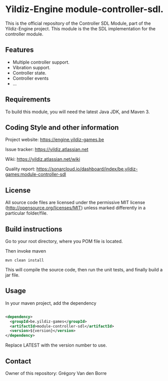 # Yildiz-Engine module-controller-sdl.

This is the official repository of the Controller SDL Module, part of the Yildiz-Engine project.
This module is the the SDL implementation for the controller module.

## Features

* Multiple controller support.
* Vibration support.
* Controller state.
* Controller events
* ...

## Requirements

To build this module, you will need the latest Java JDK, and Maven 3.

## Coding Style and other information

Project website:
https://engine.yildiz-games.be

Issue tracker:
https://yildiz.atlassian.net

Wiki:
https://yildiz.atlassian.net/wiki

Quality report:
https://sonarcloud.io/dashboard/index/be.yildiz-games:module-controller-sdl

## License

All source code files are licensed under the permissive MIT license
(http://opensource.org/licenses/MIT) unless marked differently in a particular folder/file.

## Build instructions

Go to your root directory, where you POM file is located.

Then invoke maven

	mvn clean install

This will compile the source code, then run the unit tests, and finally build a jar file.

## Usage

In your maven project, add the dependency

```xml

<dependency>
  <groupId>be.yildiz-games</groupId>
  <artifactId>module-controller-sdl</artifactId>
  <version>${version}</version>
</dependency>
```

Replace LATEST with the version number to use.

## Contact

Owner of this repository: Grégory Van den Borre